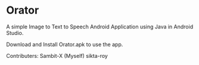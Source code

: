 # Orator
A simple Image to Text to Speech Android Application using Java in Android Studio.

Download and Install Orator.apk to use the app.

Contributers:
Sambit-X (Myself)
sikta-roy
